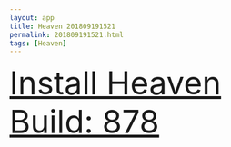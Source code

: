 ```yaml
---
layout: app
title: Heaven 201809191521
permalink: 201809191521.html
tags: [Heaven]
---
```

<div class="pure-g">
    <div class="pure-u-1-1" style="font-size: 4em">
        <a class="pure-button-primary" href="itms-services://?action=download-manifest&url=https%3A%2F%2Flitsungyisigono.github.io%2FTestScript%2Fmanifests%2F201809191521.plist"><i class="fa fa-download" aria-hidden="true"></i>Install Heaven Build: 878</a>
    </div>
</div>